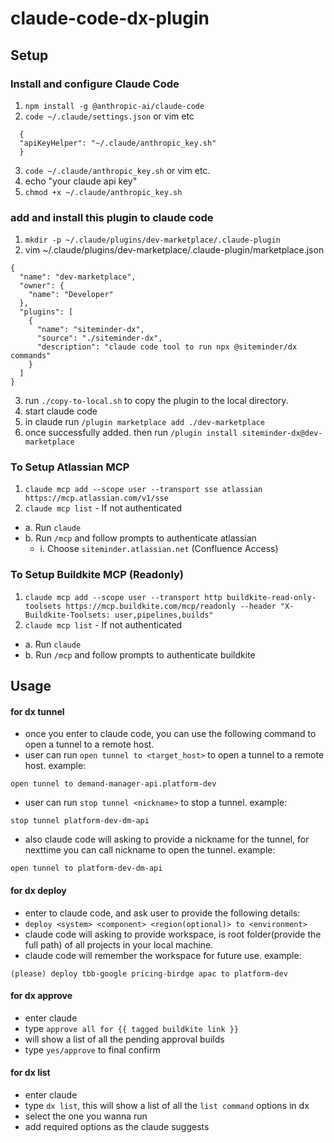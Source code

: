 # claude-code-dx-plugin

## Setup

### Install and configure Claude Code
1. `npm install -g @anthropic-ai/claude-code`
2. `code ~/.claude/settings.json`  or vim etc
```
  {
  "apiKeyHelper": "~/.claude/anthropic_key.sh"
  }
```
3. `code ~/.claude/anthropic_key.sh`  or vim etc.
4. echo "your claude api key"
5. `chmod +x ~/.claude/anthropic_key.sh`

### add and install this plugin to claude code
1. `mkdir -p ~/.claude/plugins/dev-marketplace/.claude-plugin`
2. vim ~/.claude/plugins/dev-marketplace/.claude-plugin/marketplace.json
```
{
  "name": "dev-marketplace",
  "owner": {
    "name": "Developer"
  },
  "plugins": [
    {
      "name": "siteminder-dx",
      "source": "./siteminder-dx",
      "description": "claude code tool to run npx @siteminder/dx commands"
    }
  ]
}
```
3. run `./copy-to-local.sh` to copy the plugin to the local directory.
4. start claude code
5. in claude run `/plugin marketplace add ./dev-marketplace`
6. once successfully added. then run `/plugin install siteminder-dx@dev-marketplace`

### To Setup Atlassian MCP
1. `claude mcp add --scope user --transport sse atlassian https://mcp.atlassian.com/v1/sse`
2. `claude mcp list` - If not authenticated
  - a. Run `claude`
  - b. Run `/mcp` and follow prompts to authenticate atlassian
    - i. Choose `siteminder.atlassian.net` (Confluence Access)

### To Setup Buildkite MCP (Readonly)
1. `claude mcp add --scope user --transport http buildkite-read-only-toolsets https://mcp.buildkite.com/mcp/readonly --header "X-Buildkite-Toolsets: user,pipelines,builds"`
2. `claude mcp list` - If not authenticated
  - a. Run `claude`
  - b. Run `/mcp` and follow prompts to authenticate buildkite



## Usage

#### for dx tunnel
- once you enter to claude code, you can use the following command to open a tunnel to a remote host.
- user can run `open tunnel to <target_host>` to open a tunnel to a remote host.
example:
```
open tunnel to demand-manager-api.platform-dev
```
- user can run `stop tunnel <nickname>` to stop a tunnel.
example:
```
stop tunnel platform-dev-dm-api
```

- also claude code will asking to provide a nickname for the tunnel, for nexttime you can call nickname to open the tunnel.
example:
```
open tunnel to platform-dev-dm-api
```

#### for dx deploy
- enter to claude code, and ask user to provide the following details:
- `deploy <system> <component> <region(optional)> to <environment>`
- claude code will asking to provide workspace, <workspace> is root folder(provide the full path) of all projects in your local machine.
- claude code will remember the workspace for future use.
example:
```
(please) deploy tbb-google pricing-birdge apac to platform-dev
```

#### for dx approve
- enter claude
- type `approve all for {{ tagged buildkite link }}`
- will show a list of all the pending approval builds
- type `yes/approve` to final confirm

#### for dx list
- enter claude
- type `dx list`, this will show a list of all the `list command` options in dx
- select the one you wanna run
- add required options as the claude suggests
